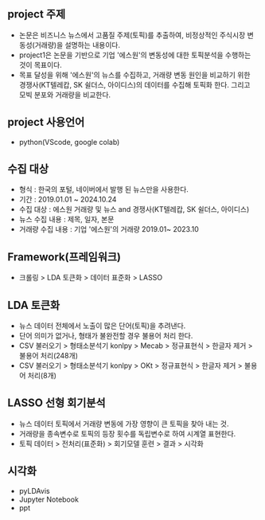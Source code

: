 ## project 주제
- 논문은 비즈니스 뉴스에서 고품질 주제(토픽)를 추출하여, 비정상적인 주식시장 변동성(거래량)을 설명하는 내용이다.
- project1은 논문을 기반으로 기업 '에스원'의 변동성에 대한 토픽분석을 수행하는 것이 목표이다.
- 목표 달성을 위해 '에스원'의 뉴스를 수집하고, 거래량 변동 원인을 비교하기 위한 경쟁사(KT텔레캅, SK 쉴더스, 아이디스)의 데이터를 수집해 토픽화 한다. 그리고 모빅 분포와 거래량을 비교한다.
## project 사용언어 
- python(VScode, google colab)
## 수집 대상
- 형식 : 한국의 포털, 네이버에서 발행 된 뉴스만을 사용한다.
- 기간 : 2019.01.01 ~ 2024.10.24
- 수집 대상 : 에스원 거래량 및 뉴스 and 경쟁사(KT텔레캅, SK 쉴더스, 아이디스)
- 뉴스 수집 내용 : 제목, 일자, 본문
- 거래량 수집 내용 : 기업 '에스원'의 거래량 2019.01~ 2023.10
## Framework(프레임워크)
- 크롤링 > LDA 토큰화 > 데이터 표준화 > LASSO
## LDA 토큰화
- 뉴스 데이터 전체에서 노출이 많은 단어(토픽)을 추려낸다.
- 단어 의미가 없거나, 형태가 불완전할 경우 불용어 처리 한다. 
- CSV 불러오기 > 형태소분석기 konlpy > Mecab > 정규표현식 > 한글자 제거 > 불용어 처리(248개)
- CSV 불러오기 > 형태소분석기 konlpy >  OKt  > 정규표현식 > 한글자 제거 > 불용어 처리(8개)

## LASSO 선형 회기분석
- 뉴스 데이터 토픽에서 거래량 변동에 가장 영향이 큰 토픽을 찾아 내는 것.
- 거래량을 종속변수로 토픽의 등장 횟수를 독립변수로 하여 시계열 표현한다.
- 토픽 데이터 > 전처리(표준화) > 회기모델 훈련 > 결과 > 시각화

## 시각화
- pyLDAvis
- Jupyter Notebook
- ppt
